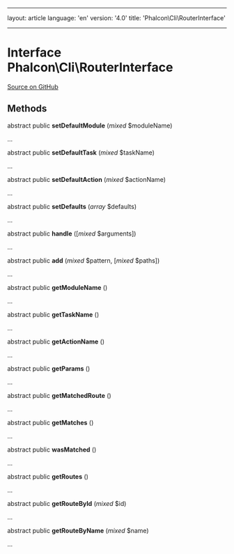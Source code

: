 * * *

layout: article language: 'en' version: '4.0' title: 'Phalcon\Cli\RouterInterface'

* * *

# Interface **Phalcon\Cli\RouterInterface**

<a href="https://github.com/phalcon/cphalcon/tree/v4.0.0/phalcon/cli/routerinterface.zep" class="btn btn-default btn-sm">Source on GitHub</a>

## Methods

abstract public **setDefaultModule** (*mixed* $moduleName)

...

abstract public **setDefaultTask** (*mixed* $taskName)

...

abstract public **setDefaultAction** (*mixed* $actionName)

...

abstract public **setDefaults** (*array* $defaults)

...

abstract public **handle** ([*mixed* $arguments])

...

abstract public **add** (*mixed* $pattern, [*mixed* $paths])

...

abstract public **getModuleName** ()

...

abstract public **getTaskName** ()

...

abstract public **getActionName** ()

...

abstract public **getParams** ()

...

abstract public **getMatchedRoute** ()

...

abstract public **getMatches** ()

...

abstract public **wasMatched** ()

...

abstract public **getRoutes** ()

...

abstract public **getRouteById** (*mixed* $id)

...

abstract public **getRouteByName** (*mixed* $name)

...